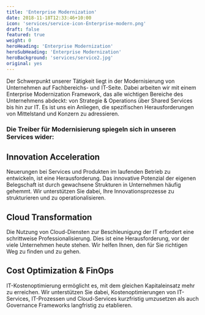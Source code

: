 ```yaml
---
title: 'Enterprise Modernization'
date: 2018-11-18T12:33:46+10:00
icon: 'services/service-icon-Enterprise-modern.png'
draft: false
featured: true
weight: 0
heroHeading: 'Enterprise Modernization'
heroSubHeading: 'Enterprise Modernization'
heroBackground: 'services/service2.jpg'
original: yes
---
```


Der Schwerpunkt unserer Tätigkeit liegt in der Modernisierung von Unternehmen auf Fachbereichs- und IT-Seite. Dabei arbeiten wir mit einem Enterprise Modernization Framework, das alle wichtigen Bereiche des Unternehmens abdeckt: von Strategie & Operations über Shared Services bis hin zur IT. Es ist uns ein Anliegen, die spezifischen Herausforderungen von Mittelstand und Konzern zu adressieren.

### Die Treiber für Modernisierung spiegeln sich in unseren Services wider:

## Innovation Acceleration

Neuerungen bei Services und Produkten im laufenden Betrieb zu entwickeln, ist eine Herausforderung. Das innovative Potenzial der eigenen Belegschaft ist durch gewachsene Strukturen in Unternehmen häufig gehemmt. Wir unterstützen Sie dabei, Ihre Innovationsprozesse zu strukturieren und zu operationalisieren.

## Cloud Transformation

Die Nutzung von Cloud-Diensten zur Beschleunigung der IT erfordert eine schrittweise Professionalisierung. Dies ist eine Herausforderung, vor der viele Unternehmen heute stehen. Wir helfen Ihnen, den für Sie richtigen Weg zu finden und zu gehen.

## Cost Optimization & FinOps

IT-Kostenoptimierung ermöglicht es, mit dem gleichen Kapitaleinsatz mehr zu erreichen. Wir unterstützen Sie dabei, Kostenoptimierungen von IT-Services, IT-Prozessen und Cloud-Services kurzfristig umzusetzen als auch Governance Frameworks langfristig zu etablieren.
